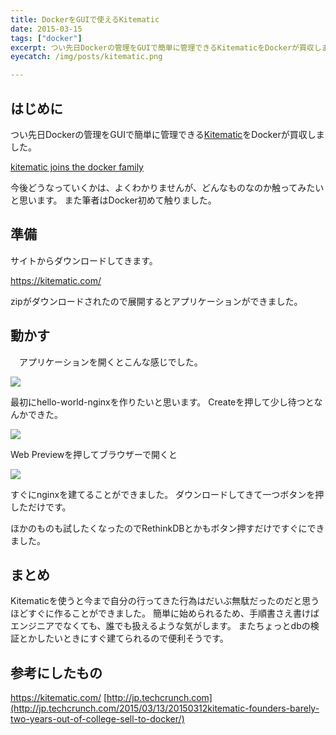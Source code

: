 ```yaml
---
title: DockerをGUIで使えるKitematic
date: 2015-03-15
tags: ["docker"]
excerpt: つい先日Dockerの管理をGUIで簡単に管理できるKitematicをDockerが買収しました。今後どうなっていくかは、よくわかりませんが、どんなものなのか触ってみたいと思います。
eyecatch: /img/posts/kitematic.png

---
```


## はじめに

つい先日Dockerの管理をGUIで簡単に管理できる[Kitematic](https://kitematic.com/)をDockerが買収しました。

[kitematic joins the docker family](https://blog.docker.com/2015/03/kitematic-a-docker-gui-joins-the-docker-family/)

今後どうなっていくかは、よくわかりませんが、どんなものなのか触ってみたいと思います。
また筆者はDocker初めて触りました。

## 準備

サイトからダウンロードしてきます。

https://kitematic.com/


zipがダウンロードされたので展開するとアプリケーションができました。

## 動かす
　アプリケーションを開くとこんな感じでした。

![](/img/posts/kitematic-ss1.png)

最初にhello-world-nginxを作りたいと思います。
Createを押して少し待つとなんかできた。

![](/img/posts/kitematic-ss2.png)

Web Previewを押してブラウザーで開くと

![](/img/posts/kitematic-ss3.png)

すぐにnginxを建てることができました。
ダウンロードしてきて一つボタンを押しただけです。

ほかのものも試したくなったのでRethinkDBとかもボタン押すだけですぐにできました。

## まとめ
Kitematicを使うと今まで自分の行ってきた行為はだいぶ無駄だったのだと思うほどすぐに作ることができました。
簡単に始められるため、手順書さえ書けばエンジニアでなくても、誰でも扱えるような気がします。
またちょっとdbの検証とかしたいときにすぐ建てられるので便利そうです。


## 参考にしたもの
https://kitematic.com/
[http://jp.techcrunch.com](http://jp.techcrunch.com/2015/03/13/20150312kitematic-founders-barely-two-years-out-of-college-sell-to-docker/)
